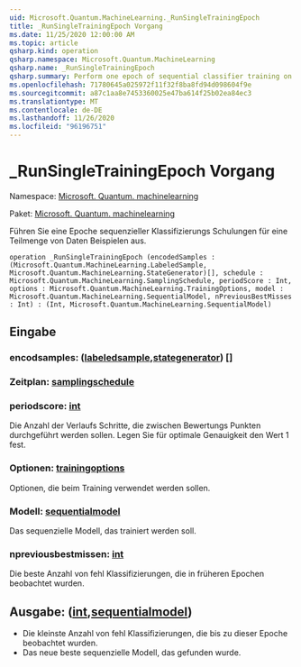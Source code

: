 ```yaml
---
uid: Microsoft.Quantum.MachineLearning._RunSingleTrainingEpoch
title: _RunSingleTrainingEpoch Vorgang
ms.date: 11/25/2020 12:00:00 AM
ms.topic: article
qsharp.kind: operation
qsharp.namespace: Microsoft.Quantum.MachineLearning
qsharp.name: _RunSingleTrainingEpoch
qsharp.summary: Perform one epoch of sequential classifier training on a subset of data samples.
ms.openlocfilehash: 71780645a025972f11f32f8ba8fd94d098604f9e
ms.sourcegitcommit: a87c1aa8e7453360025e47ba614f25b02ea84ec3
ms.translationtype: MT
ms.contentlocale: de-DE
ms.lasthandoff: 11/26/2020
ms.locfileid: "96196751"
---
```

# <a name="_runsingletrainingepoch-operation"></a>_RunSingleTrainingEpoch Vorgang

Namespace: [Microsoft. Quantum. machinelearning](xref:Microsoft.Quantum.MachineLearning)

Paket: [Microsoft. Quantum. machinelearning](https://nuget.org/packages/Microsoft.Quantum.MachineLearning)


Führen Sie eine Epoche sequenzieller Klassifizierungs Schulungen für eine Teilmenge von Daten Beispielen aus.

```qsharp
operation _RunSingleTrainingEpoch (encodedSamples : (Microsoft.Quantum.MachineLearning.LabeledSample, Microsoft.Quantum.MachineLearning.StateGenerator)[], schedule : Microsoft.Quantum.MachineLearning.SamplingSchedule, periodScore : Int, options : Microsoft.Quantum.MachineLearning.TrainingOptions, model : Microsoft.Quantum.MachineLearning.SequentialModel, nPreviousBestMisses : Int) : (Int, Microsoft.Quantum.MachineLearning.SequentialModel)
```


## <a name="input"></a>Eingabe

### <a name="encodedsamples--labeledsamplestategenerator"></a>encodsamples: ([labeledsample](xref:Microsoft.Quantum.MachineLearning.LabeledSample),[stategenerator](xref:Microsoft.Quantum.MachineLearning.StateGenerator)) []




### <a name="schedule--samplingschedule"></a>Zeitplan: [samplingschedule](xref:Microsoft.Quantum.MachineLearning.SamplingSchedule)




### <a name="periodscore--int"></a>periodscore: [int](xref:microsoft.quantum.lang-ref.int)

Die Anzahl der Verlaufs Schritte, die zwischen Bewertungs Punkten durchgeführt werden sollen.
Legen Sie für optimale Genauigkeit den Wert 1 fest.


### <a name="options--trainingoptions"></a>Optionen: [trainingoptions](xref:Microsoft.Quantum.MachineLearning.TrainingOptions)

Optionen, die beim Training verwendet werden sollen.


### <a name="model--sequentialmodel"></a>Modell: [sequentialmodel](xref:Microsoft.Quantum.MachineLearning.SequentialModel)

Das sequenzielle Modell, das trainiert werden soll.


### <a name="npreviousbestmisses--int"></a>npreviousbestmissen: [int](xref:microsoft.quantum.lang-ref.int)

Die beste Anzahl von fehl Klassifizierungen, die in früheren Epochen beobachtet wurden.



## <a name="output--intsequentialmodel"></a>Ausgabe: ([int](xref:microsoft.quantum.lang-ref.int),[sequentialmodel](xref:Microsoft.Quantum.MachineLearning.SequentialModel))

- Die kleinste Anzahl von fehl Klassifizierungen, die bis zu dieser Epoche beobachtet wurden.
- Das neue beste sequenzielle Modell, das gefunden wurde.